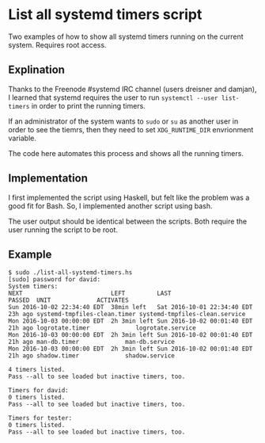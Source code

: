 # List all systemd timers script

Two examples of how to show all systemd timers running on the current system.
Requires root access.

## Explination

Thanks to the Freenode #systemd IRC channel (users dreisner and damjan),
I learned that systemd requires the user to run `systemctl --user list-timers`
in order to print the running timers. 

If an administrator of the system wants to `sudo` or `su` as another user in order to
see the tiemrs, then they need to set `XDG_RUNTIME_DIR` envrionment variable.

The code here automates this process and shows all the running timers.

## Implementation

I first implemented the script using Haskell, but felt like the problem was
a good fit for Bash. So, I implemented another script using bash.

The user output should be identical between the scripts. Both require the user running
the script to be root.

## Example 

```
$ sudo ./list-all-systemd-timers.hs
[sudo] password for david:
System timers:
NEXT                         LEFT         LAST                         PASSED  UNIT             ACTIVATES
Sun 2016-10-02 22:34:40 EDT  38min left   Sat 2016-10-01 22:34:40 EDT  23h ago systemd-tmpfiles-clean.timer systemd-tmpfiles-clean.service
Mon 2016-10-03 00:00:00 EDT  2h 3min left Sun 2016-10-02 00:01:40 EDT  21h ago logrotate.timer             logrotate.service
Mon 2016-10-03 00:00:00 EDT  2h 3min left Sun 2016-10-02 00:01:40 EDT  21h ago man-db.timer             man-db.service
Mon 2016-10-03 00:00:00 EDT  2h 3min left Sun 2016-10-02 00:01:40 EDT  21h ago shadow.timer             shadow.service

4 timers listed.
Pass --all to see loaded but inactive timers, too.

Timers for david:
0 timers listed.
Pass --all to see loaded but inactive timers, too.

Timers for tester:
0 timers listed.
Pass --all to see loaded but inactive timers, too.
```
